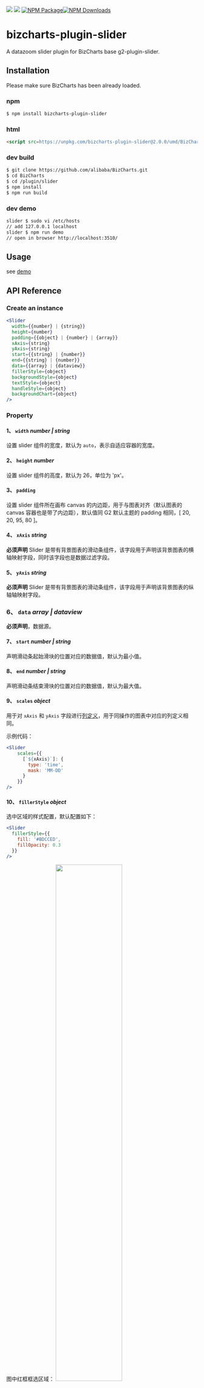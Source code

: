 ![](https://img.shields.io/badge/language-react-red.svg)  ![](https://img.shields.io/badge/license-MIT-000000.svg)  [![NPM Package](https://img.shields.io/npm/v/bizcharts-plugin-slider.svg)](https://www.npmjs.com/package/bizcharts)[![NPM Downloads](https://img.shields.io/npm/dm/bizcharts-plugin-slider.svg)](https://npmjs.org/package/bizcharts)

# bizcharts-plugin-slider

A datazoom slider plugin for BizCharts base g2-plugin-slider.

## Installation

Please make sure BizCharts has been already loaded.

### npm
```sh
$ npm install bizcharts-plugin-slider
```

### html
```html
<script src=https://unpkg.com/bizcharts-plugin-slider@2.0.0/umd/BizCharts-plugin-slider.js"> </script>
```

### dev build
```sh
$ git clone https://github.com/alibaba/BizCharts.git
$ cd BizCharts
$ cd /plugin/slider
$ npm install
$ npm run build
```

### dev demo

```sh
slider $ sudo vi /etc/hosts
// add 127.0.0.1 localhost
slider $ npm run demo
// open in browser http://localhost:3510/
```

## Usage
see [demo](https://alibaba.github.io/BizCharts/demo-detail.html?code=demo/other/rain-and-flow)


## API Reference

### Create an instance

```jsx
<Slider
  width={{number} | {string}}
  height={number}
  padding={{object} | {number} | {array}}
  xAxis={string}
  yAxis={string}
  start={{string} | {number}}
  end={{string} | {number}}
  data={{array} | {dataview}}
  fillerStyle={object}
  backgroundStyle={object}
  textStyle={object}
  handleStyle={object}
  backgroundChart={object}
/>
```
### Property

#### 1、 `width` *number | string*

设置 slider 组件的宽度，默认为 `auto`，表示自适应容器的宽度。

#### 2、 `height` *number*

设置 slider 组件的高度，默认为 26，单位为 'px'。

#### 3、 `padding`

设置 slider 组件所在画布 canvas 的内边距，用于与图表对齐（默认图表的 canvas 容器也是带了内边距），默认值同 G2 默认主题的 padding 相同，[ 20, 20, 95, 80 ]。

#### 4、 `xAxis` *string*

**必须声明** Slider 是带有背景图表的滑动条组件，该字段用于声明该背景图表的横轴映射字段，同时该字段也是数据过滤字段。

#### 5、 `yAxis` *string*


**必须声明** Slider 是带有背景图表的滑动条组件，该字段用于声明该背景图表的纵轴轴映射字段。

### 6、 `data` *array | dataview*

**必须声明**，数据源。

#### 7、 `start` *number | string*


声明滑动条起始滑块的位置对应的数据值，默认为最小值。

#### 8、 `end` *number | string*

声明滑动条结束滑块的位置对应的数据值，默认为最大值。

#### 9、 `scales` *object*

用于对 `xAxis` 和 `yAxis` 字段进行[列定义](/zh-cn/g2/3.x/tutorial/how-to-scale.htm)，用于同操作的图表中对应的列定义相同。

示例代码：

  ```jsx
  <Slider 
      scales={{
        [`${xAxis}`]: {
          type: 'time',
          mask: 'MM-DD'
        }
      }}
  />
  ```

#### 10、 `fillerStyle` *object*

选中区域的样式配置，默认配置如下：

  ```jsx
  <Slider 
    fillerStyle={{
      fill: '#BDCCED',
      fillOpacity: 0.3
    }}
  />
  ```

图中红框框选区域： <img src="https://gw.alipayobjects.com/zos/rmsportal/iYFxRgDjRSiCyVPFozik.png" style="width: 59%;">

#### 11、 `backgroundStyle` *object*

slider 整体背景样式。

#### 12、 `textStyle` *object*

slider 辅助文本字体样式配置。

#### 13、 `handleStyle` *object*

slider 滑块的样式配置，可配置的属性如下：

  ```jsx
    <Slider 
    handleStyle={{
      img: 'https://gw.alipayobjects.com/zos/rmsportal/QXtfhORGlDuRvLXFzpsQ.png', // 可以使图片地址也可以是 data urls
      width: 5,
      height: 26
    }}
  />
  ```

#### 14、 `backgroundChart` *object*
slider 滑块的背景图表配置，可配置其图表类型以及颜色：

  ```jsx
  <Slider 
    backgroundChart={{
    type: [ 'area' ], // 图表的类型，可以是字符串也可是是数组
    color: '#CCD6EC'
    }}
  />
  ```
  
#### 15、 `onChange` *function*

当滑动条滑块发生变化时，触发该回调函数，主要用于更新 ds 的状态量。该回调函数会提供一个参数，该参数是一个对象，包含如下属性：

  ```jsx
  <Slider 
  onChange = {(obj) => {
    const { startValue, endValue, startText, endText } = obj;
  }}
  />
  ```

  * `startValue` 起点滑块当前对应的原始数据值，如果是 `time` 或者 `timeCat` 类型是，该值为时间戳，请注意。
  * `endValue` 终点滑块当前对应的原始数据值，如果是 `time` 或者 `timeCat` 类型是，该值为时间戳，请注意。
  * `startText` 起点滑块当前的显示文本值
  * `endText` 终点滑块当前的显示文本值

> 说明：之所以区分 text 和 value，是因为大部分情况下用户会对数值进行格式化，所以在设置状态量和更新状态量时，需要保证前后数值类型的一致。
